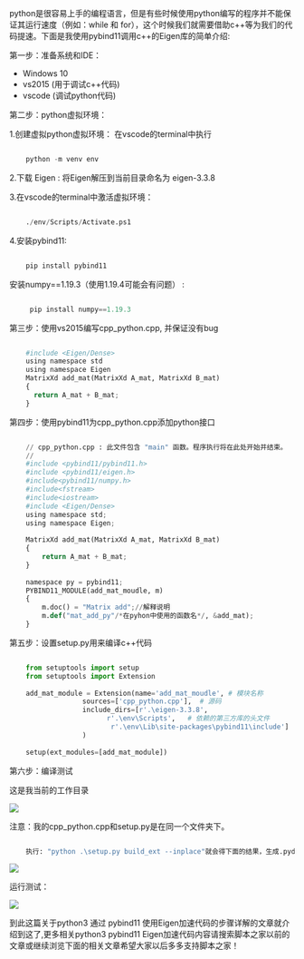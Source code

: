 python是很容易上手的编程语言，但是有些时候使用python编写的程序并不能保证其运行速度（例如：while 和
for），这个时候我们就需要借助c++等为我们的代码提速。下面是我使用pybind11调用c++的Eigen库的简单介绍:

第一步：准备系统和IDE：

  * Windows 10 
  * vs2015 (用于调试c++代码) 
  * vscode (调试python代码) 

第二步：python虚拟环境：

1.创建虚拟python虚拟环境： 在vscode的terminal中执行

```python

    python -m venv env
```

2.下载 Eigen : 将Eigen解压到当前目录命名为 eigen-3.3.8

3.在vscode的terminal中激活虚拟环境：

```python

    ./env/Scripts/Activate.ps1
```

4.安装pybind11:

```python

    pip install pybind11
```

安装numpy==1.19.3（使用1.19.4可能会有问题） :

```python

     pip install numpy==1.19.3 
```

第三步：使用vs2015编写cpp_python.cpp, 并保证没有bug

```python

    #include <Eigen/Dense>
    using namespace std
    using namespace Eigen
    MatrixXd add_mat(MatrixXd A_mat, MatrixXd B_mat)
    {
      return A_mat + B_mat;
    }
```

第四步：使用pybind11为cpp_python.cpp添加python接口

```python

    // cpp_python.cpp : 此文件包含 "main" 函数。程序执行将在此处开始并结束。
    //
    #include <pybind11/pybind11.h>
    #include <pybind11/eigen.h>
    #include<pybind11/numpy.h>
    #include<fstream>
    #include<iostream>
    #include <Eigen/Dense>
    using namespace std;
    using namespace Eigen;
    
    MatrixXd add_mat(MatrixXd A_mat, MatrixXd B_mat)
    {
    	return A_mat + B_mat;
    }
    
    namespace py = pybind11;
    PYBIND11_MODULE(add_mat_moudle, m)
    {
    	m.doc() = "Matrix add";//解释说明
    	m.def("mat_add_py"/*在pyhon中使用的函数名*/, &add_mat);
    }
```

第五步：设置setup.py用来编译c++代码

```python

    from setuptools import setup
    from setuptools import Extension
    
    add_mat_module = Extension(name='add_mat_moudle', # 模块名称
                  sources=['cpp_python.cpp'],  # 源码
                  include_dirs=[r'.\eigen-3.3.8',
                        r'.\env\Scripts',   # 依赖的第三方库的头文件
                         r'.\env\Lib\site-packages\pybind11\include']
                  )
    
    setup(ext_modules=[add_mat_module])
```

第六步：编译测试

这是我当前的工作目录

![](https://img.jbzj.com/file_images/article/202012/2020120710154646.png)

注意：我的cpp_python.cpp和setup.py是在同一个文件夹下。

```python

    执行: "python .\setup.py build_ext --inplace"就会得下面的结果，生成.pyd文件表明我们已经编译成功。
```

![](https://img.jbzj.com/file_images/article/202012/2020120710154647.png)

运行测试：

![](https://img.jbzj.com/file_images/article/202012/2020120710154748.png)

到此这篇关于python3 通过 pybind11 使用Eigen加速代码的步骤详解的文章就介绍到这了,更多相关python3 pybind11
Eigen加速代码内容请搜索脚本之家以前的文章或继续浏览下面的相关文章希望大家以后多多支持脚本之家！

